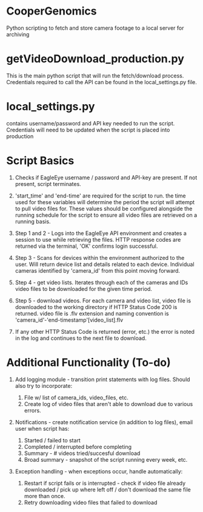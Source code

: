 # CooperGenomics
Python scripting to fetch and store camera footage to a local server for archiving

# getVideoDownload_production.py
This is the main python script that will run the fetch/download process. Credentials required to call the API can be found in the local_settings.py file.

# local_settings.py
contains username/password and API key needed to run the script. Credentials will need to be updated when the script is placed into production

# Script Basics

1. Checks if EagleEye username / password and API-key are present. If not present, script terminates.

2. 'start_time' and 'end-time' are required for the script to run. the time used for these variables will determine the period the script will attempt to pull video files for. These values should be configured alongside the running schedule for the script to ensure all video files are retrieved on a running basis.

3. Step 1 and 2 - Logs into the EagleEye API environment and creates a session to use while retrieving the files. HTTP response codes are returned via the terminal, 'OK' confirms login successful.

4. Step 3 - Scans for devices within the environment authorized to the user. Will return device list and details related to each device. Individual cameras identified by 'camera_id' from this point moving forward.

5. Step 4 - get video lists. Iterates through each of the cameras and IDs video files to be downloaded for the given time period.

6. Step 5 - download videos. For each camera and video list, video file is downloaded to the working directory if HTTP Status Code 200 is returned. video file is .flv extension and naming convention is 'camera_id'-'end-timestamp'[video_list].flv

7. If any other HTTP Status Code is returned (error, etc.) the error is noted in the log and continues to the next file to download.

# Additional Functionality (To-do)
1. Add logging module - transition print statements with log files. Should also try to incorporate:
    1. File w/ list of camera_ids, video_files, etc.
    2. Create log of video files that aren't able to download due to various errors.

2. Notifications - create notification service (in addition to log files), email user when script has:
    1. Started / failed to start
    2. Completed / interrupted before completing
    3. Summary - # videos tried/succesful download
    4. Broad summary - snapshot of the script running every week, etc.

3. Exception handling - when exceptions occur, handle automatically:
    1. Restart if script fails or is interrupted - check if video file already downloaded / pick up where left off / don't download the same file more than once.
    2. Retry downloading video files that failed to download